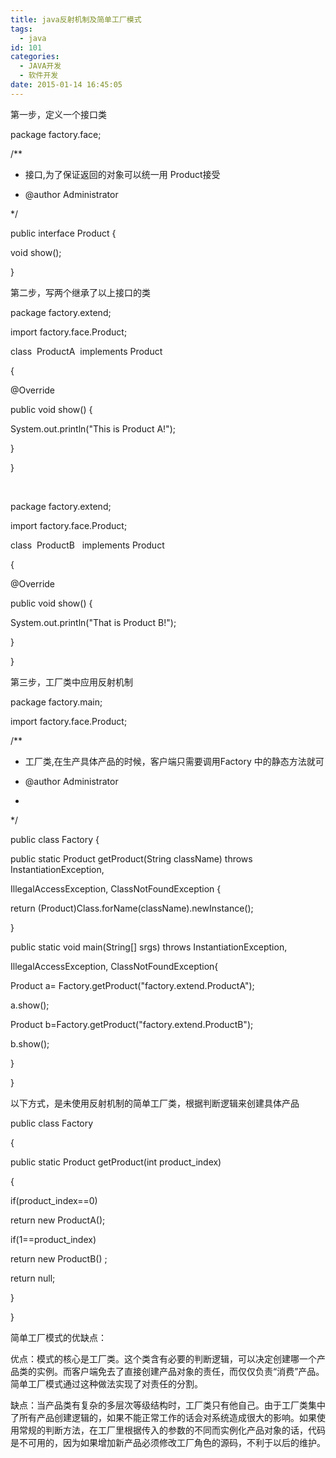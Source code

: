 ```yaml
---
title: java反射机制及简单工厂模式
tags:
  - java
id: 101
categories:
  - JAVA开发
  - 软件开发
date: 2015-01-14 16:45:05
---
```


第一步，定义一个接口类

package factory.face;

/**

* 接口,为了保证返回的对象可以统一用 Product接受

* @author Administrator

*/

public interface Product {

void show();

}

第二步，写两个继承了以上接口的类

package factory.extend;

import factory.face.Product;

class  ProductA  implements Product

{

@Override

public void show() {

System.out.println("This is Product A!");

}

}

&nbsp;

package factory.extend;

import factory.face.Product;

class  ProductB   implements Product

{

@Override

public void show() {

System.out.println("That is Product B!");

}

}

第三步，工厂类中应用反射机制

package factory.main;

import factory.face.Product;

/**

* 工厂类,在生产具体产品的时候，客户端只需要调用Factory 中的静态方法就可

* @author Administrator

*

*/

public class Factory {

public static Product getProduct(String className) throws InstantiationException,

IllegalAccessException, ClassNotFoundException {

return (Product)Class.forName(className).newInstance();

}

public static void main(String[] srgs) throws InstantiationException,

IllegalAccessException, ClassNotFoundException{

Product a= Factory.getProduct("factory.extend.ProductA");

a.show();

Product b=Factory.getProduct("factory.extend.ProductB");

b.show();

}

}

以下方式，是未使用反射机制的简单工厂类，根据判断逻辑来创建具体产品

public class Factory

{

public static Product getProduct(int product_index)

{

if(product_index==0)

return new ProductA();

if(1==product_index)

return new ProductB() ;

return null;

}

}

简单工厂模式的优缺点：

优点：模式的核心是工厂类。这个类含有必要的判断逻辑，可以决定创建哪一个产品类的实例。而客户端免去了直接创建产品对象的责任，而仅仅负责“消费”产品。简单工厂模式通过这种做法实现了对责任的分割。

缺点：当产品类有复杂的多层次等级结构时，工厂类只有他自己。由于工厂类集中了所有产品创建逻辑的，如果不能正常工作的话会对系统造成很大的影响。如果使用常规的判断方法，在工厂里根据传入的参数的不同而实例化产品对象的话，代码是不可用的，因为如果增加新产品必须修改工厂角色的源码，不利于以后的维护。